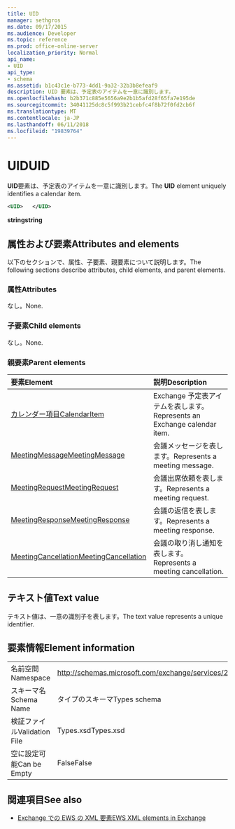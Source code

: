```yaml
---
title: UID
manager: sethgros
ms.date: 09/17/2015
ms.audience: Developer
ms.topic: reference
ms.prod: office-online-server
localization_priority: Normal
api_name:
- UID
api_type:
- schema
ms.assetid: b1c43c1e-b773-4dd1-9a32-32b3b8efeaf9
description: UID 要素は、予定表のアイテムを一意に識別します。
ms.openlocfilehash: b2b371c885e5656a9e2b1b5afd28f65fa7e195de
ms.sourcegitcommit: 34041125dc8c5f993b21cebfc4f8b72f0fd2cb6f
ms.translationtype: MT
ms.contentlocale: ja-JP
ms.lasthandoff: 06/11/2018
ms.locfileid: "19839764"
---
```

# <a name="uid"></a><span data-ttu-id="5caae-103">UID</span><span class="sxs-lookup"><span data-stu-id="5caae-103">UID</span></span>

<span data-ttu-id="5caae-104">**UID**要素は、予定表のアイテムを一意に識別します。</span><span class="sxs-lookup"><span data-stu-id="5caae-104">The **UID** element uniquely identifies a calendar item.</span></span> 
  
```xml
<UID>   </UID>
```

 <span data-ttu-id="5caae-105">**string**</span><span class="sxs-lookup"><span data-stu-id="5caae-105">**string**</span></span>
## <a name="attributes-and-elements"></a><span data-ttu-id="5caae-106">属性および要素</span><span class="sxs-lookup"><span data-stu-id="5caae-106">Attributes and elements</span></span>

<span data-ttu-id="5caae-107">以下のセクションで、属性、子要素、親要素について説明します。</span><span class="sxs-lookup"><span data-stu-id="5caae-107">The following sections describe attributes, child elements, and parent elements.</span></span>
  
### <a name="attributes"></a><span data-ttu-id="5caae-108">属性</span><span class="sxs-lookup"><span data-stu-id="5caae-108">Attributes</span></span>

<span data-ttu-id="5caae-109">なし。</span><span class="sxs-lookup"><span data-stu-id="5caae-109">None.</span></span>
  
### <a name="child-elements"></a><span data-ttu-id="5caae-110">子要素</span><span class="sxs-lookup"><span data-stu-id="5caae-110">Child elements</span></span>

<span data-ttu-id="5caae-111">なし。</span><span class="sxs-lookup"><span data-stu-id="5caae-111">None.</span></span>
  
### <a name="parent-elements"></a><span data-ttu-id="5caae-112">親要素</span><span class="sxs-lookup"><span data-stu-id="5caae-112">Parent elements</span></span>

|<span data-ttu-id="5caae-113">**要素**</span><span class="sxs-lookup"><span data-stu-id="5caae-113">**Element**</span></span>|<span data-ttu-id="5caae-114">**説明**</span><span class="sxs-lookup"><span data-stu-id="5caae-114">**Description**</span></span>|
|:-----|:-----|
|[<span data-ttu-id="5caae-115">カレンダー項目</span><span class="sxs-lookup"><span data-stu-id="5caae-115">CalendarItem</span></span>](calendaritem.md) <br/> |<span data-ttu-id="5caae-116">Exchange 予定表アイテムを表します。</span><span class="sxs-lookup"><span data-stu-id="5caae-116">Represents an Exchange calendar item.</span></span>  <br/> |
|[<span data-ttu-id="5caae-117">MeetingMessage</span><span class="sxs-lookup"><span data-stu-id="5caae-117">MeetingMessage</span></span>](meetingmessage.md) <br/> |<span data-ttu-id="5caae-118">会議メッセージを表します。</span><span class="sxs-lookup"><span data-stu-id="5caae-118">Represents a meeting message.</span></span>  <br/> |
|[<span data-ttu-id="5caae-119">MeetingRequest</span><span class="sxs-lookup"><span data-stu-id="5caae-119">MeetingRequest</span></span>](meetingrequest.md) <br/> |<span data-ttu-id="5caae-120">会議出席依頼を表します。</span><span class="sxs-lookup"><span data-stu-id="5caae-120">Represents a meeting request.</span></span>  <br/> |
|[<span data-ttu-id="5caae-121">MeetingResponse</span><span class="sxs-lookup"><span data-stu-id="5caae-121">MeetingResponse</span></span>](meetingresponse.md) <br/> |<span data-ttu-id="5caae-122">会議の返信を表します。</span><span class="sxs-lookup"><span data-stu-id="5caae-122">Represents a meeting response.</span></span>  <br/> |
|[<span data-ttu-id="5caae-123">MeetingCancellation</span><span class="sxs-lookup"><span data-stu-id="5caae-123">MeetingCancellation</span></span>](meetingcancellation.md) <br/> |<span data-ttu-id="5caae-124">会議の取り消し通知を表します。</span><span class="sxs-lookup"><span data-stu-id="5caae-124">Represents a meeting cancellation.</span></span>  <br/> |
   
## <a name="text-value"></a><span data-ttu-id="5caae-125">テキスト値</span><span class="sxs-lookup"><span data-stu-id="5caae-125">Text value</span></span>

<span data-ttu-id="5caae-126">テキスト値は、一意の識別子を表します。</span><span class="sxs-lookup"><span data-stu-id="5caae-126">The text value represents a unique identifier.</span></span>
  
## <a name="element-information"></a><span data-ttu-id="5caae-127">要素情報</span><span class="sxs-lookup"><span data-stu-id="5caae-127">Element information</span></span>

|||
|:-----|:-----|
|<span data-ttu-id="5caae-128">名前空間</span><span class="sxs-lookup"><span data-stu-id="5caae-128">Namespace</span></span>  <br/> |http://schemas.microsoft.com/exchange/services/2006/types  <br/> |
|<span data-ttu-id="5caae-129">スキーマ名</span><span class="sxs-lookup"><span data-stu-id="5caae-129">Schema Name</span></span>  <br/> |<span data-ttu-id="5caae-130">タイプのスキーマ</span><span class="sxs-lookup"><span data-stu-id="5caae-130">Types schema</span></span>  <br/> |
|<span data-ttu-id="5caae-131">検証ファイル</span><span class="sxs-lookup"><span data-stu-id="5caae-131">Validation File</span></span>  <br/> |<span data-ttu-id="5caae-132">Types.xsd</span><span class="sxs-lookup"><span data-stu-id="5caae-132">Types.xsd</span></span>  <br/> |
|<span data-ttu-id="5caae-133">空に設定可能</span><span class="sxs-lookup"><span data-stu-id="5caae-133">Can be Empty</span></span>  <br/> |<span data-ttu-id="5caae-134">False</span><span class="sxs-lookup"><span data-stu-id="5caae-134">False</span></span>  <br/> |
   
## <a name="see-also"></a><span data-ttu-id="5caae-135">関連項目</span><span class="sxs-lookup"><span data-stu-id="5caae-135">See also</span></span>



- [<span data-ttu-id="5caae-136">Exchange での EWS の XML 要素</span><span class="sxs-lookup"><span data-stu-id="5caae-136">EWS XML elements in Exchange</span></span>](ews-xml-elements-in-exchange.md)


